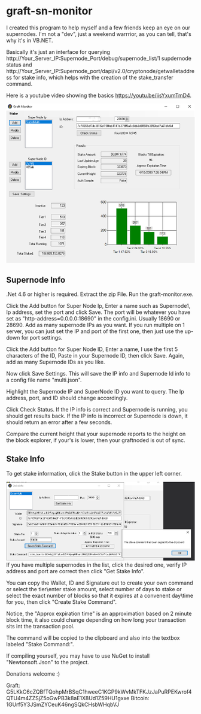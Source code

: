 # graft-sn-monitor

I created this program to help myself and a few friends keep an eye on our supernodes.
I'm not a "dev", just a weekend warrrior, as you can tell, that's why it's in VB.NET.   


Basically it's just an interface for querying http://Your_Server_IP:Supernode_Port/debug/supernode_list/1 supdernode status and  http://Your_Server_IP:Supernode_port/dapi/v2.0/cryptonode/getwalletaddress
for stake info, which helps with the creation of the stake_transfer command.


Here is a youtube video showing the basics https://youtu.be/iisYxumTmD4.

![1](images/1.png)


## Supernode Info
.Net 4.6 or higher is required. 
Extract the zip File. Run the graft-monitor.exe.

Click the Add button for Super Node Ip, Enter a name such as Supernode1, Ip address, set the port and click Save.
The port will be whatever you have set as "http-address=0.0.0.0:18690" in the config.ini. Usually 18690 or 28690.
Add as many supernode IPs as you want. If you run multiple on 1 server, you can just set the IP and port of the first one, then just use the up-down for port settings.


Click the Add button for Super Node ID, Enter a name, I use the first 5 characters of the ID, Paste in your Supernode ID, then click Save.
Again, add as many Supernode IDs as you like.

Now click Save Settings.  This will save the IP info and Supernode Id info to a config file name "multi.json".

Highlight the Supernode IP and SuperNode ID you want to query.  The Ip address, port, and ID should change accordingly.

Click Check Status.
If the IP info is correct and Supernode is running, you should get results back.  If the IP info is incorrect or Supernode is down, it should return an error after a few seconds.  

Compare the current height that your supernode reports to the height on the block explorer, if your's is lower, then your graftnoded is out of sync.

## Stake Info

To get stake information, click the Stake button in the upper left corner.

![2](images/stake.PNG)
If you have multiple supernodes in the list, click the desired one, verify IP address and port are correct then click "Get Stake Info".

You can copy the Wallet, ID and Signature out to create your own command or select the tier\enter stake amount, select number of days to stake or select the exact number of blocks so that it expires at a convenent day\time for you, then click "Create Stake Command".

Notice, the "Approx expiration time" is an approximation based on 2 minute block time, it also could change depending on how long your transaction sits int the transaction pool.

The command will be copied to the clipboard and also into the textbox labeled "Stake Command:".




If compiling yourself, you may have to use NuGet to install "Newtonsoft.Json" to the project.








Donations welcome :)

Graft: G5LKkC6cZQBfTQohpMrBSqC1hweeC1KGP9kWvMkTFKJzJaPuRPEKwrof4QTU4m4ZZSjZ5oGwPB3k8aE1X8Ud1Z59HU1gxxe
Bitcoin: 1GUrf5Y3JSmZYCeuK46ngSQkCHsbWHqbVJ


